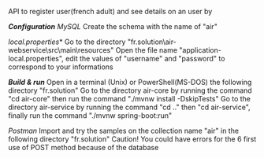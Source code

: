 API to register user(french adult) and see details on an user by 


***Configuration*** 
*MySQL*
Create the schema with the name of "air"

*local.properties**
Go to the directory "fr.solution\air-webservice\src\main\resources"
Open the file name "application-local.properties", edit the values of "username" and "password" to correspond to your informations



***Build & run***
Open in a terminal (Unix) or PowerShell(MS-DOS) the following directory "fr.solution"
Go to the directory air-core by running the command "cd air-core" then run the command "./mvnw install -DskipTests"
Go to the directory air-service by running the command "cd .." then "cd air-service", finally run the command "./mvnw spring-boot:run"


*Postman*
Import and try the samples on the collection name "air" in the following directory "fr.solution"
Caution! You could have errors for the 6 first use of POST method because of the database
